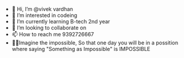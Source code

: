 - 👋 Hi, I’m @vivek vardhan 
- 👀 I’m interested in codeing
- 🌱 I’m currently learning B-tech 2nd year
- 💞️ I’m looking to collaborate on 
- 📫 How to reach me 9392726667
- 🤘🤘Imagine the impossible, So that one day you will be in a possition where saying "Something as Impossible" is IMPOSSIBLE

<!---
vikkyvivek2002/vikkyvivek2002 is a ✨ special ✨ repository because its `README.md` (this file) appears on your GitHub profile.
You can click the Preview link to take a look at your changes.
--->
